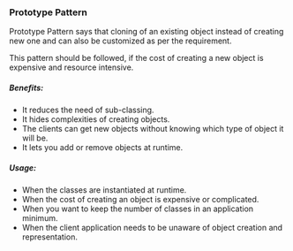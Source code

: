 ### Prototype Pattern

Prototype Pattern says that cloning of an existing object instead of creating new one and can also be customized as per the requirement.

This pattern should be followed, if the cost of creating a new object is expensive and resource intensive.

##### Benefits:

 - It reduces the need of sub-classing.
 - It hides complexities of creating objects.
 - The clients can get new objects without knowing which type of object it will be.
 - It lets you add or remove objects at runtime.
 
##### Usage:
 - When the classes are instantiated at runtime.
 - When the cost of creating an object is expensive or complicated.
 - When you want to keep the number of classes in an application minimum.
 - When the client application needs to be unaware of object creation and representation.